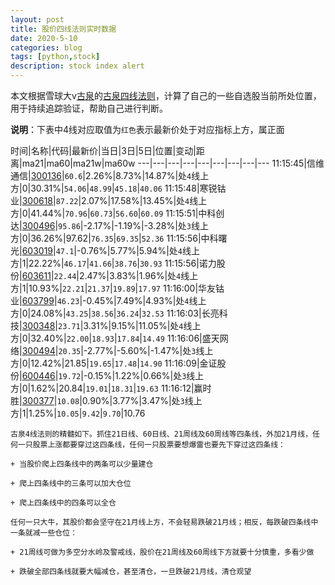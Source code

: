 ```yaml
---
layout: post
title: 股价四线法则实时数据
date: 2020-5-10
categories: blog
tags: [python,stock]
description: stock index alert
---
```



本文根据雪球大v[古泉](https://xueqiu.com/u/7148646888)的[古泉四线法则](https://xueqiu.com/7148646888/130498192)，计算了自己的一些自选股当前所处位置，用于持续追踪验证，帮助自己进行判断。

**说明**：下表中4线对应取值为`红色`表示最新价处于对应指标上方，属正面

时间|名称|代码|最新价|当日|3日|5日|位置|变动|距离|ma21|ma60|ma21w|ma60w
---|---|---|---|---|---|---|---|---
11:15:45|信维通信|[300136](https://xueqiu.com/S/SZ300136)|`60.6`|2.26%|8.73%|14.87%|处`4`线上方|0|30.31%|`54.06`|`48.99`|`45.18`|`40.06`
11:15:48|寒锐钴业|[300618](https://xueqiu.com/S/SZ300618)|`87.22`|2.07%|17.58%|13.45%|处`4`线上方|0|41.44%|`70.96`|`60.73`|`56.60`|`60.09`
11:15:51|中科创达|[300496](https://xueqiu.com/S/SZ300496)|`95.86`|-2.17%|-1.19%|-3.28%|处`3`线上方|0|36.26%|97.62|`76.35`|`69.35`|`52.36`
11:15:56|中科曙光|[603019](https://xueqiu.com/S/SH603019)|`47.1`|-0.76%|5.77%|5.94%|处`4`线上方|1|22.22%|`46.17`|`41.66`|`38.76`|`30.93`
11:15:56|诺力股份|[603611](https://xueqiu.com/S/SH603611)|`22.44`|2.47%|3.83%|1.96%|处`4`线上方|1|10.93%|`22.21`|`21.37`|`19.89`|`17.97`
11:16:00|华友钴业|[603799](https://xueqiu.com/S/SH603799)|`46.23`|-0.45%|7.49%|4.93%|处`4`线上方|0|24.08%|`43.25`|`38.56`|`36.24`|`32.53`
11:16:03|长亮科技|[300348](https://xueqiu.com/S/SZ300348)|`23.71`|3.31%|9.15%|11.05%|处`4`线上方|0|32.40%|`22.00`|`18.93`|`17.84`|`14.49`
11:16:06|盛天网络|[300494](https://xueqiu.com/S/SZ300494)|`20.35`|-2.77%|-5.60%|-1.47%|处`3`线上方|0|12.42%|21.85|`19.65`|`17.48`|`14.90`
11:16:09|金证股份|[600446](https://xueqiu.com/S/SH600446)|`19.72`|-0.15%|1.22%|0.66%|处`3`线上方|0|1.62%|20.84|`19.01`|`18.31`|`19.63`
11:16:12|赢时胜|[300377](https://xueqiu.com/S/SZ300377)|`10.08`|0.90%|3.77%|3.47%|处`3`线上方|1|1.25%|`10.05`|`9.42`|`9.70`|10.76

```
古泉4线法则的精髓如下。抓住21日线、60日线、21周线及60周线等四条线，外加21月线，任何一只股票上涨都要穿过这四条线，任何一只股票要想爆雷也要先下穿过这四条线：

+ 当股价爬上四条线中的两条可以少量建仓

+ 爬上四条线中的三条可以加大仓位

+ 爬上四条线中的四条可以全仓

任何一只大牛，其股价都会坚守在21月线上方，不会轻易跌破21月线；相反，每跌破四条线中一条就减一些仓位：

+ 21周线可做为多空分水岭及警戒线，股价在21周线及60周线下方就要十分慎重，多看少做

+ 跌破全部四条线就要大幅减仓，甚至清仓，一旦跌破21月线，清仓观望
```